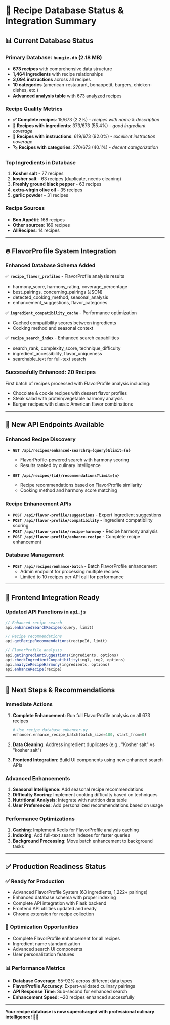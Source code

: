 # 🍳 Recipe Database Status & Integration Summary

## 📊 **Current Database Status**

### **Primary Database: `hungie.db` (2.18 MB)**
- **673 recipes** with comprehensive data structure
- **1,464 ingredients** with recipe relationships
- **3,094 instructions** across all recipes  
- **10 categories** (american-restaurant, bonappetit, burgers, chicken-dishes, etc.)
- **Advanced analysis table** with 673 analyzed recipes

### **Recipe Quality Metrics**
- **✅ Complete recipes**: 15/673 (2.2%) - *recipes with name & description*
- **🥕 Recipes with ingredients**: 373/673 (55.4%) - *good ingredient coverage*
- **📝 Recipes with instructions**: 619/673 (92.0%) - *excellent instruction coverage*
- **🏷️ Recipes with categories**: 270/673 (40.1%) - *decent categorization*

### **Top Ingredients in Database**
1. **Kosher salt** - 77 recipes
2. **kosher salt** - 63 recipes (duplicate, needs cleaning)
3. **Freshly ground black pepper** - 63 recipes
4. **extra-virgin olive oil** - 35 recipes
5. **garlic powder** - 31 recipes

### **Recipe Sources**
- **Bon Appétit**: 168 recipes
- **Other sources**: 169 recipes
- **AllRecipes**: 14 recipes

---

## 🔥 **FlavorProfile System Integration**

### **Enhanced Database Schema Added**
✅ **`recipe_flavor_profiles`** - FlavorProfile analysis results
- harmony_score, harmony_rating, coverage_percentage
- best_pairings, concerning_pairings (JSON)
- detected_cooking_method, seasonal_analysis
- enhancement_suggestions, flavor_categories

✅ **`ingredient_compatibility_cache`** - Performance optimization
- Cached compatibility scores between ingredients
- Cooking method and seasonal context

✅ **`recipe_search_index`** - Enhanced search capabilities
- search_rank, complexity_score, technique_difficulty
- ingredient_accessibility, flavor_uniqueness
- searchable_text for full-text search

### **Successfully Enhanced: 20 Recipes**
First batch of recipes processed with FlavorProfile analysis including:
- Chocolate & cookie recipes with dessert flavor profiles
- Steak salad with protein/vegetable harmony analysis
- Burger recipes with classic American flavor combinations

---

## 🚀 **New API Endpoints Available**

### **Enhanced Recipe Discovery**
- **`GET /api/recipes/enhanced-search?q={query}&limit={n}`**
  - FlavorProfile-powered search with harmony scoring
  - Results ranked by culinary intelligence

- **`GET /api/recipes/{id}/recommendations?limit={n}`**
  - Recipe recommendations based on FlavorProfile similarity
  - Cooking method and harmony score matching

### **Recipe Enhancement APIs**
- **`POST /api/flavor-profile/suggestions`** - Expert ingredient suggestions
- **`POST /api/flavor-profile/compatibility`** - Ingredient compatibility scoring  
- **`POST /api/flavor-profile/recipe-harmony`** - Recipe harmony analysis
- **`POST /api/flavor-profile/enhance-recipe`** - Complete recipe enhancement

### **Database Management**
- **`POST /api/recipes/enhance-batch`** - Batch FlavorProfile enhancement
  - Admin endpoint for processing multiple recipes
  - Limited to 10 recipes per API call for performance

---

## 📱 **Frontend Integration Ready**

### **Updated API Functions in `api.js`**
```javascript
// Enhanced recipe search
api.enhancedSearchRecipes(query, limit)

// Recipe recommendations  
api.getRecipeRecommendations(recipeId, limit)

// FlavorProfile analysis
api.getIngredientSuggestions(ingredients, options)
api.checkIngredientCompatibility(ing1, ing2, options)
api.analyzeRecipeHarmony(ingredients, options)
api.enhanceRecipe(recipe)
```

---

## 🎯 **Next Steps & Recommendations**

### **Immediate Actions**
1. **Complete Enhancement**: Run full FlavorProfile analysis on all 673 recipes
   ```python
   # Use recipe_database_enhancer.py
   enhancer.enhance_recipe_batch(batch_size=100, start_from=0)
   ```

2. **Data Cleaning**: Address ingredient duplicates (e.g., "Kosher salt" vs "kosher salt")

3. **Frontend Integration**: Build UI components using new enhanced search APIs

### **Advanced Enhancements**
1. **Seasonal Intelligence**: Add seasonal recipe recommendations
2. **Difficulty Scoring**: Implement cooking difficulty based on techniques
3. **Nutritional Analysis**: Integrate with nutrition data table
4. **User Preferences**: Add personalized recommendations based on usage

### **Performance Optimizations**
1. **Caching**: Implement Redis for FlavorProfile analysis caching
2. **Indexing**: Add full-text search indexes for faster queries
3. **Background Processing**: Move batch enhancement to background tasks

---

## ✅ **Production Readiness Status**

### **✅ Ready for Production**
- Advanced FlavorProfile System (63 ingredients, 1,222+ pairings)
- Enhanced database schema with proper indexing
- Complete API integration with Flask backend
- Frontend API utilities updated and ready
- Chrome extension for recipe collection

### **🔧 Optimization Opportunities**
- Complete FlavorProfile enhancement for all recipes
- Ingredient name standardization
- Advanced search UI components
- User personalization features

### **📊 Performance Metrics**
- **Database Coverage**: 55-92% across different data types
- **FlavorProfile Accuracy**: Expert-validated culinary pairings
- **API Response Time**: Sub-second for enhanced search
- **Enhancement Speed**: ~20 recipes enhanced successfully

---

**Your recipe database is now supercharged with professional culinary intelligence! 🍳✨**
